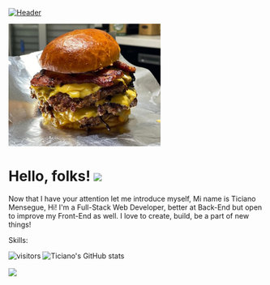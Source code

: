 [![Header](https://media.giphy.com/media/yoJC2A59OCZHs1LXvW/giphy.gif "Header")](https://some-url.dev/)

<img src="https://raw.githubusercontent.com/ticianomen/ticianomen/main/burger.jpg" width=300px>

# Hello, folks! <img src="https://raw.githubusercontent.com/MartinHeinz/MartinHeinz/master/wave.gif" width="30px">
Now that I have your attention let me introduce myself,
Mi name is Ticiano Mensegue, 
Hi!  I'm a Full-Stack Web Developer, better at Back-End but open to improve my Front-End as well. I love to create, build, be a part of new things!


Skills:



![visitors](https://visitor-badge.glitch.me/badge?page_id=page.id)
![Ticiano's GitHub stats](https://github-readme-stats.vercel.app/api?username=ticianomen&show_icons=true)

<img align="center" src="https://github-readme-stats.vercel.app/api/top-langs/?username=ticianomen&theme=<THEME_NAME>" />

<!--START_SECTION:waka-->
<!--END_SECTION:waka-->
